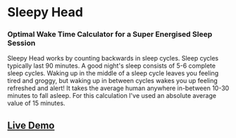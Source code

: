 # Sleepy Head
### Optimal Wake Time Calculator for a Super Energised Sleep Session

Sleepy Head works by counting backwards in sleep cycles. Sleep cycles typically last 90 minutes. A good night's sleep consists of 5-6 complete sleep cycles. Waking up in the middle of a sleep cycle leaves you feeling tired and groggy, but waking up in between cycles wakes you up feeling refreshed and alert! It takes the average human anywhere in-between 10-30 minutes to fall asleep. For this calculation I've used an absolute average value of 15 minutes.

## [Live Demo](http://littlewonder.github.io/sleepyhead/)
